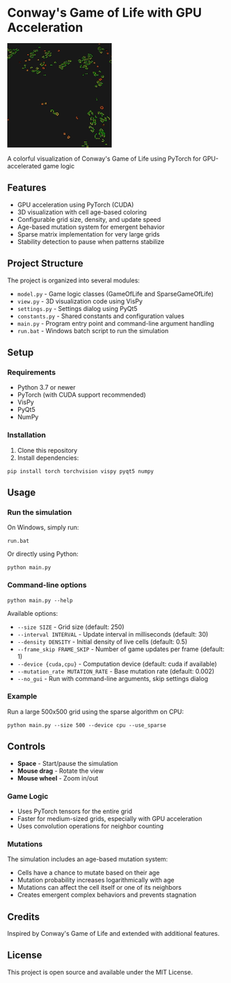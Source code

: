 # Conway's Game of Life with GPU Acceleration
![Demo of Conway's Game of Life](demo.gif)

A colorful visualization of Conway's Game of Life using PyTorch for GPU-accelerated game logic

## Features

- GPU acceleration using PyTorch (CUDA)
- 3D visualization with cell age-based coloring
- Configurable grid size, density, and update speed
- Age-based mutation system for emergent behavior
- Sparse matrix implementation for very large grids
- Stability detection to pause when patterns stabilize

## Project Structure

The project is organized into several modules:

- `model.py` - Game logic classes (GameOfLife and SparseGameOfLife)
- `view.py` - 3D visualization code using VisPy
- `settings.py` - Settings dialog using PyQt5
- `constants.py` - Shared constants and configuration values
- `main.py` - Program entry point and command-line argument handling
- `run.bat` - Windows batch script to run the simulation

## Setup

### Requirements

- Python 3.7 or newer
- PyTorch (with CUDA support recommended)
- VisPy
- PyQt5
- NumPy

### Installation

1. Clone this repository
2. Install dependencies:
```
pip install torch torchvision vispy pyqt5 numpy
```

## Usage

### Run the simulation

On Windows, simply run:
```
run.bat
```

Or directly using Python:
```
python main.py
```

### Command-line options

```
python main.py --help
```

Available options:
- `--size SIZE` - Grid size (default: 250)
- `--interval INTERVAL` - Update interval in milliseconds (default: 30)
- `--density DENSITY` - Initial density of live cells (default: 0.5)
- `--frame_skip FRAME_SKIP` - Number of game updates per frame (default: 1)
- `--device {cuda,cpu}` - Computation device (default: cuda if available)
- `--mutation_rate MUTATION_RATE` - Base mutation rate (default: 0.002)
- `--no_gui` - Run with command-line arguments, skip settings dialog

### Example

Run a large 500x500 grid using the sparse algorithm on CPU:
```
python main.py --size 500 --device cpu --use_sparse
```

## Controls

- **Space** - Start/pause the simulation
- **Mouse drag** - Rotate the view
- **Mouse wheel** - Zoom in/out

### Game Logic

   - Uses PyTorch tensors for the entire grid
   - Faster for medium-sized grids, especially with GPU acceleration
   - Uses convolution operations for neighbor counting

### Mutations

The simulation includes an age-based mutation system:
- Cells have a chance to mutate based on their age
- Mutation probability increases logarithmically with age
- Mutations can affect the cell itself or one of its neighbors
- Creates emergent complex behaviors and prevents stagnation

## Credits

Inspired by Conway's Game of Life and extended with additional features.

## License

This project is open source and available under the MIT License. 
